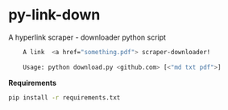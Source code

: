 # py-link-down
A hyperlink scraper - downloader python script

```bash
    A link  <a href="something.pdf"> scraper-downloader!
   
    Usage: python download.py <github.com> [<"md txt pdf">]
```

**Requirements**

```bash
pip install -r requirements.txt
```
